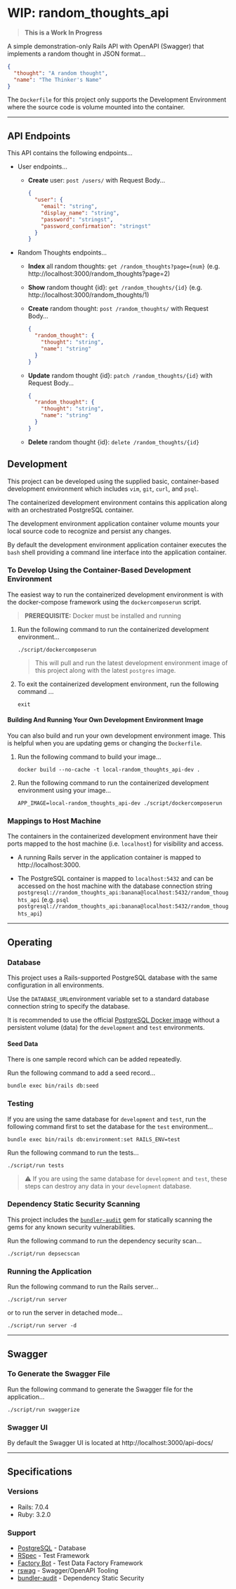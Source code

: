 # WIP: random_thoughts_api

> **This is a Work In Progress**

A simple demonstration-only Rails API with OpenAPI (Swagger)
that implements a random thought in JSON format...
```json
{
  "thought": "A random thought",
  "name": "The Thinker's Name"
}
```

The `Dockerfile` for this project only supports the
Development Environment where the source code is volume
mounted into the container.

---

## API Endpoints
This API contains the following endpoints...

* User endpoints...
  * **Create** user: `post /users/`
    with Request Body...
    ```json
    {
      "user": {
        "email": "string",
        "display_name": "string",
        "password": "stringst",
        "password_confirmation": "stringst"
      }
    }
    ```

* Random Thoughts endpoints...
  * **Index** all random thoughts: `get /random_thoughts?page={num}`
    (e.g. http://localhost:3000/random_thoughts?page=2)

  * **Show** random thought {id}: `get /random_thoughts/{id}`
    (e.g. http://localhost:3000/random_thoughts/1)

  * **Create** random thought: `post /random_thoughts/`
    with Request Body...
    ```json
    {
      "random_thought": {
        "thought": "string",
        "name": "string"
      }
    }
    ```

  * **Update** random thought {id}: `patch /random_thoughts/{id}`
    with Request Body...
    ```json
    {
      "random_thought": {
        "thought": "string",
        "name": "string"
      }
    }
    ```

  * **Delete** random thought {id}: `delete /random_thoughts/{id}`

## Development
This project can be developed using the supplied basic,
container-based development environment which includes
`vim`, `git`, `curl`, and `psql`.

The containerized development environment contains this
application along with an orchestrated PostgreSQL container.

The development environment application container volume mounts
your local source code to recognize and persist any changes.

By default the development environment application container
executes the `bash` shell providing a command line interface
into the application container.

### To Develop Using the Container-Based Development Environment
The easiest way to run the containerized development environment
is with the docker-compose framework using the `dockercomposerun`
script.

> **PREREQUISITE:** Docker must be installed and running

1. Run the following command to run the containerized development
   environment...
   ```
   ./script/dockercomposerun
   ```

   > This will pull and run the latest development environment
   > image of this project along with the latest `postgres`
   > image.

2. To exit the containerized development environment, run the
   following command ...
   ```
   exit
   ```

#### Building And Running Your Own Development Environment Image
You can also build and run your own development environment
image.  This is helpful when you are updating gems or
changing the `Dockerfile`.

1. Run the following command to build your image...
   ```
   docker build --no-cache -t local-random_thoughts_api-dev .
   ```

2. Run the following command to run the containerized development
   environment using your image...
   ```
   APP_IMAGE=local-random_thoughts_api-dev ./script/dockercomposerun
   ```

### Mappings to Host Machine
The containers in the containerized development environment have
their ports mapped to the host machine (i.e. `localhost`) for
visibility and access.

* A running Rails server in the application container is mapped to
  http://localhost:3000.

* The PostgreSQL container is mapped to `localhost:5432` and can
  be accessed on the host machine with the database connection string
  `postgresql://random_thoughts_api:banana@localhost:5432/random_thoughts_api`
  (e.g. `psql postgresql://random_thoughts_api:banana@localhost:5432/random_thoughts_api`)

---

## Operating

### Database
This project uses a Rails-supported PostgreSQL database with
the same configuration in all environments.

Use the `DATABASE_URL`environment variable set to a standard
database connection string to specify the database.

It is recommended to use the official
[PostgreSQL Docker image](https://hub.docker.com/_/postgres)
without a persistent volume (data) for the `development`
and `test` environments.

#### Seed Data
There is one sample record which can be added repeatedly.

Run the following command to add a seed record...
```
bundle exec bin/rails db:seed
```

### Testing
If you are using the same database for `development` and `test`,
run the following command first to set the database for the
`test` environment...
```
bundle exec bin/rails db:environment:set RAILS_ENV=test
```

Run the following command to run the tests...
```
./script/run tests
```

> :warning: If you are using the same database for `development`
> and `test`, these steps can destroy any data in your
> `development` database.

### Dependency Static Security Scanning
This project includes the
[`bundler-audit`](https://github.com/rubysec/bundler-audit)
gem for statically scanning the gems for any known security
vulnerabilities.

Run the following command to run the dependency security scan...
```
./script/run depsecscan
```


### Running the Application
Run the following command to run the Rails server...
```
./script/run server
```

or to run the server in detached mode...
```
./script/run server -d
```

---

## Swagger

### To Generate the Swagger File

Run the following command to generate the Swagger file for the
application...
```
./script/run swaggerize
```

### Swagger UI

By default the Swagger UI is located at http://localhost:3000/api-docs/


---

## Specifications
### Versions

* Rails: 7.0.4
* Ruby: 3.2.0

### Support

* [PostgreSQL](https://www.postgresql.org/) - Database
* [RSpec](http://rspec.info/) - Test Framework
* [Factory Bot](https://github.com/thoughtbot/factory_bot) - Test
  Data Factory Framework
* [rswag](https://github.com/rswag/rswag) - Swagger/OpenAPI
  Tooling
* [bundler-audit](https://github.com/rubysec/bundler-audit) - Dependency
  Static Security
